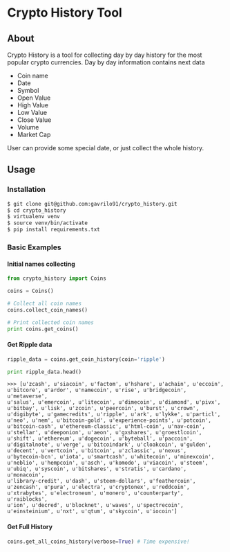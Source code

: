 # Crypto History Tool

## About

Crypto History is a tool for collecting day by day history for the most
popular crypto currencies. Day by day information contains next data

* Coin name
* Date
* Symbol
* Open Value
* High Value
* Low Value
* Close Value
* Volume
* Market Cap

User can provide some special date, or just collect the whole history.

## Usage

### Installation

```bash
$ git clone git@github.com:gavrilo91/crypto_history.git
$ cd crypto_history
$ virtualenv venv
$ source venv/bin/activate
$ pip install requirements.txt
```

### Basic Examples

#### Initial names collecting

```python
from crypto_history import Coins

coins = Coins()

# Collect all coin names
coins.collect_coin_names()

# Print collected coin names
print coins.get_coins()
```

#### Get Ripple data

```python
ripple_data = coins.get_coin_history(coin='ripple')

print ripple_data.head()
```

```console
>>> [u'zcash', u'siacoin', u'factom', u'hshare', u'achain', u'eccoin',
u'bitcore', u'ardor', u'namecoin', u'rise', u'bridgecoin', u'metaverse',
u'salus', u'emercoin', u'litecoin', u'dimecoin', u'diamond', u'pivx',
u'bitbay', u'lisk', u'zcoin', u'peercoin', u'burst', u'crown',
u'digibyte', u'gamecredits', u'ripple', u'ark', u'lykke', u'particl',
u'neo', u'nem', u'bitcoin-gold', u'experience-points', u'potcoin',
u'bitcoin-cash', u'ethereum-classic', u'html-coin', u'nav-coin',
u'stellar', u'deeponion', u'aeon', u'gxshares', u'groestlcoin',
u'shift', u'ethereum', u'dogecoin', u'byteball', u'paccoin',
u'digitalnote', u'verge', u'bitcoindark', u'cloakcoin', u'gulden',
u'decent', u'vertcoin', u'bitcoin', u'zclassic', u'nexus',
u'bytecoin-bcn', u'iota', u'smartcash', u'whitecoin', u'minexcoin',
u'neblio', u'hempcoin', u'asch', u'komodo', u'viacoin', u'steem',
u'ubiq', u'syscoin', u'bitshares', u'stratis', u'cardano', u'monacoin',
u'library-credit', u'dash', u'steem-dollars', u'feathercoin',
u'zencash', u'pura', u'electra', u'cryptonex', u'reddcoin',
u'xtrabytes', u'electroneum', u'monero', u'counterparty', u'raiblocks',
u'ion', u'decred', u'blocknet', u'waves', u'spectrecoin',
u'einsteinium', u'nxt', u'qtum', u'skycoin', u'iocoin']
```

#### Get Full History

```python
coins.get_all_coins_history(verbose=True) # Time expensive!
```